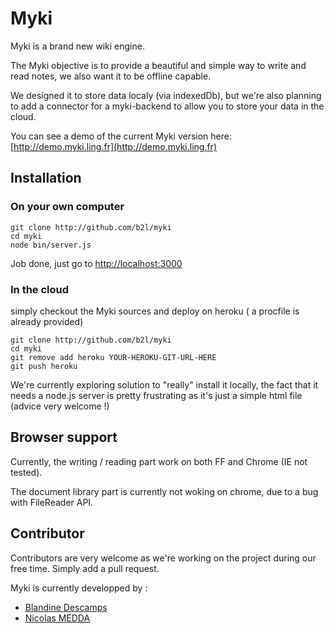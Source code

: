# Myki

Myki is a brand new wiki engine.

The Myki objective is to provide a beautiful and simple way to write and read
notes, we also want it to be offline capable.

We designed it to store data localy (via indexedDb), but we're also planning to
add a connector for a myki-backend to allow you to store your data in the
cloud.

You can see a demo of the current Myki version here:
[http://demo.myki.ling.fr](http://demo.myki.ling.fr)

## Installation

### On your own computer

    git clone http://github.com/b2l/myki
    cd myki
    node bin/server.js

Job done, just go to [http://localhost:3000](http://localhost:3000)

### In the cloud

simply checkout the Myki sources and deploy on heroku ( a procfile is already provided)

    git clone http://github.com/b2l/myki
    cd myki
    git remove add heroku YOUR-HEROKU-GIT-URL-HERE
    git push heroku


We're currently exploring solution to "really" install it locally, the fact that it needs a node.js server is pretty frustrating as it's just a simple html file (advice very welcome !)

## Browser support

Currently, the writing / reading part work on both FF and Chrome (IE not tested).

The document library part is currently not woking on chrome, due to a bug with FileReader API.

## Contributor

Contributors are very welcome as we're working on the project during our free time. Simply add a pull request.

Myki is currently developped by :

* [Blandine Descamps](https://github.com/blandine)
* [Nicolas MEDDA](https://github.com/b2l)
